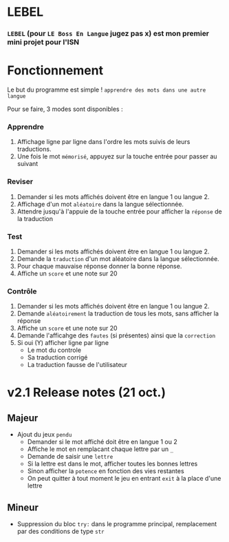 # LEBEL
### ``LEBEL`` (pour ``LE Boss En Langue`` jugez pas x) est mon premier mini projet pour l'ISN 

# Fonctionnement
Le but du programme est simple ! ``apprendre des mots dans une autre langue``

Pour se faire, 3 modes sont disponibles : 
### Apprendre
  1. Affichage ligne par ligne dans l'ordre les mots suivis de leurs traductions.
  2. Une fois le mot ``mémorisé``, appuyez sur la touche entrée pour passer au suivant
### Reviser
  1. Demander si les mots affichés doivent être en langue 1 ou langue 2.
  2. Affichage d'un mot ``aléatoire`` dans la langue sélectionnée. 
  3. Attendre jusqu'à l'appuie de la touche entrée pour afficher la ``réponse`` de la traduction 
### Test
  1. Demander si les mots affichés doivent être en langue 1 ou langue 2.
  2. Demande la ``traduction`` d'un mot aléatoire dans la langue sélectionnée.
  3. Pour chaque mauvaise réponse donner la bonne réponse.
  4. Affiche un ``score`` et une note sur 20
### Contrôle
  1. Demander si les mots affichés doivent être en langue 1 ou langue 2. 
  2. Demande ``aléatoirement`` la traduction de tous les mots, sans afficher la réponse
  3. Affiche un ``score`` et une note sur 20
  4. Demande l'afficahge des ``fautes`` (si présentes) ainsi que la ``correction``
  5. Si oui (Y) afficher ligne par ligne
     - Le mot du controle
     - Sa traduction corrigé
     - La traduction fausse de l'utilisateur
    
# v2.1 Release notes (21 oct.)
## Majeur
  - Ajout du jeux ``pendu``
    - Demander si le mot affiché doit être en langue 1 ou 2
    - Affiche le mot en remplacant chaque lettre par un ``_``
    - Demande de saisir une ``lettre``
    - Si la lettre est dans le mot, afficher toutes les bonnes lettres
    - Sinon afficher la ``potence`` en fonction des vies restantes
    - On peut quitter à tout moment le jeu en entrant ``exit`` à la place d'une lettre
## Mineur
  - Suppression du bloc ``try:`` dans le programme principal, remplacement par des conditions de type ``str`` 
 
